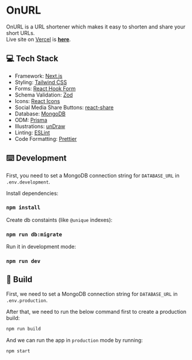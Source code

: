 # OnURL

OnURL is a URL shortener which makes it easy to shorten and share your short URLs.  
Live site on [Vercel](https://vercel.com) is **[here](https://onurl.vercel.app/)**.

## 💻 Tech Stack

- Framework: [Next.js](https://nextjs.org/)
- Styling: [Tailwind CSS](https://tailwindcss.com/)
- Forms: [React Hook Form](https://react-hook-form.com/)
- Schema Validation: [Zod](https://zod.dev/)
- Icons: [React Icons](https://react-icons.github.io/react-icons/)
- Social Media Share Buttons: [react-share](https://github.com/nygardk/react-share)
- Database: [MongoDB](https://www.mongodb.com/)
- ODM: [Prisma](https://www.prisma.io/)
- Illustrations: [unDraw](https://undraw.co/)
- Linting: [ESLint](https://eslint.org/)
- Code Formatting: [Prettier](https://prettier.io/)

## ⌨️ Development

First, you need to set a MongoDB connection string for `DATABASE_URL` in `.env.development`.

Install dependencies:

### `npm install`

Create db constaints (like `@unique` indexes):

### `npm run db:migrate`

Run it in development mode:

### `npm run dev`

## 🚀 Build

First, we need to set a MongoDB connection string for `DATABASE_URL` in `.env.production`.

After that, we need to run the below command first to create a production build:

```bash
npm run build
```

And we can run the app in `production` mode by running:

```bash
npm start
```
